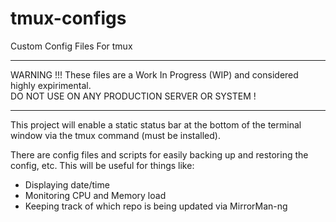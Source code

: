 # tmux-configs
 Custom Config Files For tmux
<hr>
<div id="Warning">
WARNING !!! These files are a Work In Progress (WIP) and considered highly expirimental. <br>
DO NOT USE ON ANY PRODUCTION SERVER OR SYSTEM !
</div>
<hr>
<div id="Details">
  This project will enable a static status bar at the bottom of the terminal window via the tmux command (must be installed). <p>
  There are config files and scripts for easily backing up and restoring the config, etc.
  This will be useful for things like:
 <ul>
  <li> Displaying date/time </li>
  <li> Monitoring CPU and Memory load </li>
  <li> Keeping track of which repo is being updated via MirrorMan-ng </li>
 </ul>
</div>
